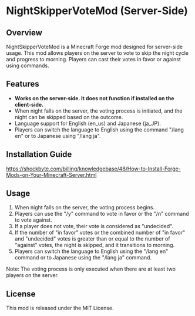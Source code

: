 # NightSkipperVoteMod (Server-Side)

## Overview

NightSkipperVoteMod is a Minecraft Forge mod designed for server-side usage. This mod allows players on the server to vote to skip the night cycle and progress to morning. Players can cast their votes in favor or against using commands.

## Features

- **Works on the server-side. It does not function if installed on the client-side.**
- When night falls on the server, the voting process is initiated, and the night can be skipped based on the outcome.
- Language support for English (en_us) and Japanese (ja_JP).
- Players can switch the language to English using the command "/lang en" or to Japanese using "/lang ja".

## Installation Guide
https://shockbyte.com/billing/knowledgebase/48/How-to-Install-Forge-Mods-on-Your-Minecraft-Server.html

## Usage

1. When night falls on the server, the voting process begins.
2. Players can use the "/y" command to vote in favor or the "/n" command to vote against.
3. If a player does not vote, their vote is considered as "undecided".
4. If the number of "in favor" votes or the combined number of "in favor" and "undecided" votes is greater than or equal to the number of "against" votes, the night is skipped, and it transitions to morning.
5. Players can switch the language to English using the "/lang en" command or to Japanese using the "/lang ja" command.

Note: The voting process is only executed when there are at least two players on the server.

## License

This mod is released under the MIT License.